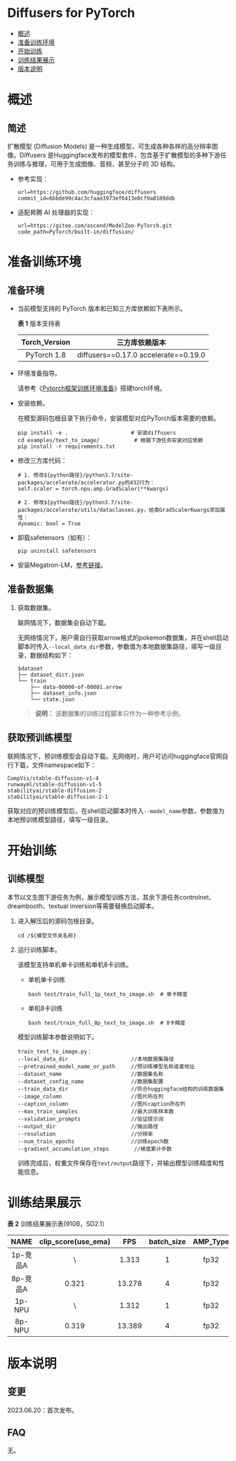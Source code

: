# Diffusers for PyTorch

-   [概述](概述.md)
-   [准备训练环境](准备训练环境.md)
-   [开始训练](开始训练.md)
-   [训练结果展示](训练结果展示.md)
-   [版本说明](版本说明.md)



# 概述

## 简述

扩散模型 (Diffusion Models) 是一种生成模型，可生成各种各样的高分辨率图像。Diffusers 是Huggingface发布的模型套件，包含基于扩散模型的多种下游任务训练与推理，可用于生成图像、音频，甚至分子的 3D 结构。

- 参考实现：

  ```
  url=https://github.com/huggingface/diffusers
  commit_id=6bbde99c4ac3cfaae3973ef6413e0cf9a8189ddb
  ```

- 适配昇腾 AI 处理器的实现：

  ```
  url=https://gitee.com/ascend/ModelZoo-PyTorch.git
  code_path=PyTorch/built-in/diffusion/
  ```

# 准备训练环境

## 准备环境

- 当前模型支持的 PyTorch 版本和已知三方库依赖如下表所示。

  **表 1**  版本支持表

  | Torch_Version      | 三方库依赖版本                                 |
  | :--------: | :----------------------------------------------------------: |
  | PyTorch 1.8 | diffusers==0.17.0 accelerate==0.19.0 |
  
- 环境准备指导。

  请参考《[Pytorch框架训练环境准备](https://www.hiascend.com/document/detail/zh/ModelZoo/pytorchframework/ptes)》搭建torch环境。
  
- 安装依赖。

  在模型源码包根目录下执行命令，安装模型对应PyTorch版本需要的依赖。
  ```shell
  pip install -e .                    # 安装diffusers
  cd examples/text_to_image/           # 根据下游任务安装对应依赖
  pip install -r requirements.txt  
  ```
  
- 修改三方库代码：

  ```shell
  # 1. 修改${python路径}/python3.7/site-packages/accelerate/accelerator.py的432行为：
  self.scaler = torch.npu.amp.GradScaler(**kwargs)
  
  # 2. 修改${python路径}/python3.7/site-packages/accelerate/utils/dataclasses.py，给类GradScalerKwargs添加属性：
  dynamic: bool = True
  ```

- 卸载safetensors（如有）：

  ```shell
  pip uninstall safetensors
  ```

- 安装Megatron-LM，[参考链接](http://gitee.com/ascend/Megatron-LM)。

  


## 准备数据集

1. 获取数据集。

   联网情况下，数据集会自动下载。

   无网络情况下，用户需自行获取arrow格式的pokemon数据集，并在shell启动脚本时传入`--local_data_dir`参数，参数值为本地数据集路径，填写一级目录，数据结构如下：

   ```
   $dataset
   ├── dataset_dict.json
   └── train
       ├── data-00000-of-00001.arrow
       ├── dataset_info.json
       └── state.json
   ```
   
   > **说明：** 
   >该数据集的训练过程脚本只作为一种参考示例。
   
   

## 获取预训练模型

联网情况下，预训练模型会自动下载。无网络时，用户可访问huggingface官网自行下载，文件namespace如下：

```
CompVis/stable-diffusion-v1-4
runwayml/stable-diffusion-v1-5
stabilityai/stable-diffusion-2
stabilityai/stable-diffusion-2-1
```

获取对应的预训练模型后，在shell启动脚本时传入`--model_name`参数，参数值为本地预训练模型路径，填写一级目录。

# 开始训练

## 训练模型

本节以文生图下游任务为例，展示模型训练方法，其余下游任务controlnet、dreambooth、textual inversion等需要替换启动脚本。

1. 进入解压后的源码包根目录。

   ```
   cd /${模型文件夹名称} 
   ```

2. 运行训练脚本。

   该模型支持单机单卡训练和单机8卡训练。

   - 单机单卡训练

     ```shell
     bash test/train_full_1p_text_to_image.sh  # 单卡精度
     ```
     
   - 单机8卡训练
   
     ```shell
     bash test/train_full_8p_text_to_image.sh  # 8卡精度
     ```
     
     
   
   
   模型训练脚本参数说明如下。
   
   ```shell
   train_text_to_image.py：
   --local_data_dir                    //本地数据集路径
   --pretrained_model_name_or_path     //预训练模型名称或者地址
   --dataset_name                      //数据集名称
   --dataset_config_name               //数据集配置     
   --train_data_dir                    //符合huggingface结构的训练数据集
   --image_column                      //图片所在列
   --caption_column                    //图片caption所在列
   --max_train_samples                 //最大训练样本数
   --validation_prompts                //验证提示词
   --output_dir                        //输出路径
   --resolution                        //分辨率
   --num_train_epochs                  //训练epoch数
   --gradient_accumulation_steps	    //梯度累计步数
   ```
   
   训练完成后，权重文件保存在`test/output`路径下，并输出模型训练精度和性能信息。

# 训练结果展示

**表 2**  训练结果展示表(910B，SD2.1）

|   NAME   | clip_score(use_ema) | FPS  | batch_size | AMP_Type | Torch_Version |
| :------: | :---: | :--: | :------: | :-----------: | :-----------: |
| 1p-竞品A | \ | 1.313 | 1 | fp32 |      1.13      |
| 8p-竞品A | 0.321 | 13.278 | 4 | fp32 |      1.13      |
|  1p-NPU  | \ | 1.312 | 1 | fp32 |      1.8      |
|  8p-NPU  | 0.319 | 13.389 | 4 | fp32 |      1.8      |

# 版本说明

## 变更

2023.06.20：首次发布。

## FAQ

无。
